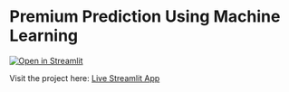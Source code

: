 # Premium Prediction Using Machine Learning 

[![Open in Streamlit](https://static.streamlit.io/badges/streamlit_badge_black_white.svg)](https://creditriskmodel-prediction.streamlit.app/)

Visit the project here: [Live Streamlit App](https://creditriskmodel-prediction.streamlit.app/)
